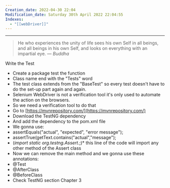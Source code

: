```yaml
---
Creation_date: 2022-04-30 22:04
Modification_date: Saturday 30th April 2022 22:04:55
Indexes:
  - "[[webDriver]]"
---
```


----


> He who experiences the unity of life sees his own Self in all beings, and all beings in his own Self, and looks on everything with an impartial eye.
> — <cite>Buddha</cite>

Write the Test

-   Create a package test the function
-   Class name end with the "Tests" word
-   The test class extends from the "BaseTest" so every test doesn't have to do the set-up part again and again.
-   Selenium WebDriver is not a verification tool it's only used to automate the action on the browsers.
-   So we need a verification tool to do that
-   Go to [](https://mvnrepository.com/)[https://mvnrepository.com/](https://mvnrepository.com/)
-   Download the TestNG dependency
-   And add the dependency to the pom.xml file
-   We gonna use:
-   assertEquals("actual", "expected", "error message");
-   assertTrue(getText.contains("actual","message");
-   (_import static org.testng.Assert._;)* this line of the code will import any other method of the Assert class
-   Now we can remove the main method and we gonna use these annotations:
-   @Test
-   @AfterClass
-   @BeforeClass
-   Check TestNG section Chapter 3